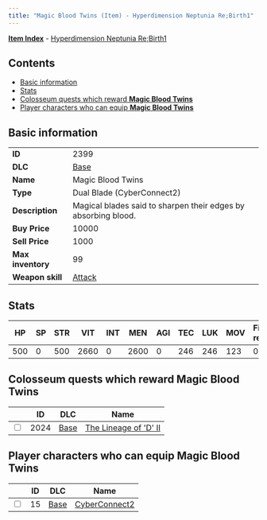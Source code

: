 ```yaml
---
title: "Magic Blood Twins (Item) - Hyperdimension Neptunia Re;Birth1"
---
```


[**Item Index**](/neptunia/rb1/item/index.html) - [Hyperdimension Neptunia Re;Birth1](/neptunia/rb1)

## Contents

- [Basic information](#basic-information)
- [Stats](#stats)
- [Colosseum quests which reward **Magic Blood Twins**](#colosseum-quests-which-reward-magic-blood-twins)
- [Player characters who can equip **Magic Blood Twins**](#player-characters-who-can-equip-magic-blood-twins)

## Basic information

|   |   |
| -- | -- |
| **ID** | 2399 |
| **DLC** | [Base](/neptunia/rb1/dlc/1-base.html) |
| **Name** | Magic Blood Twins |
| **Type** | Dual Blade (CyberConnect2) |
| **Description** | Magical blades said to sharpen their edges by absorbing blood. |
| **Buy Price** | 10000 |
| **Sell Price** | 1000 |
| **Max inventory** | 99 |
| **Weapon skill** | [Attack](/neptunia/rb1/skill/1-2701-attack.html) |


## Stats

| HP | SP | STR | VIT | INT | MEN | AGI | TEC | LUK | MOV | Fire res. | Ice res. | Wind res. | Lightning res. |
| -- | -- | --- | --- | --- | --- | --- | --- | --- | --- | --------- | -------- | --------- | -------------- |
| 500 | 0 | 500 | 2660 | 0 | 2600 | 0 | 246 | 246 | 123 | 0 | 0 | 0 | 0 |


## Colosseum quests which reward **Magic Blood Twins**

|    | ID | DLC | Name |
| -- | -- | --- | ---- |
| <input type="checkbox" id="rb1-colosseum-1-2024" class="trackbox" /> | 2024 | [Base](/neptunia/rb1/dlc/1-base.html) | [The Lineage of 'D' II](/neptunia/rb1/colosseum/1-2024-the-lineage-of-d-ii.html) |


## Player characters who can equip **Magic Blood Twins**

|    | ID | DLC | Name |
| -- | -- | --- | ---- |
| <input type="checkbox" id="rb1-player-1-15" class="trackbox" /> | 15 | [Base](/neptunia/rb1/dlc/1-base.html) | [CyberConnect2](/neptunia/rb1/player/1-15-cyberconnect2.html) |
